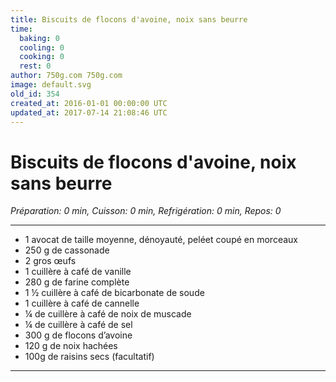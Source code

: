 ```yaml
---
title: Biscuits de flocons d'avoine, noix sans beurre
time:
  baking: 0
  cooling: 0
  cooking: 0
  rest: 0
author: 750g.com 750g.com
image: default.svg
old_id: 354
created_at: 2016-01-01 00:00:00 UTC
updated_at: 2017-07-14 21:08:46 UTC
---
```


# Biscuits de flocons d'avoine, noix sans beurre

*Préparation: 0 min, Cuisson: 0 min, Refrigération: 0 min, Repos: 0*

---

- 1 avocat de taille moyenne, dénoyauté, peléet coupé en morceaux
- 250 g de cassonade
- 2 gros œufs
- 1 cuillère à café de vanille
- 280 g de farine complète
- 1 ½ cuillère à café de bicarbonate de soude
- 1 cuillère à café de cannelle
- ¼ de cuillère à café de noix de muscade
- ¼ de cuillère à café de sel
- 300 g de flocons d’avoine
- 120 g de noix hachées
- 100g de raisins secs (facultatif)

---


